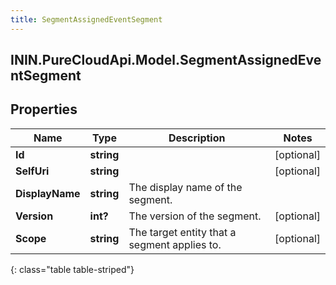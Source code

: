 ```yaml
---
title: SegmentAssignedEventSegment
---
```

## ININ.PureCloudApi.Model.SegmentAssignedEventSegment

## Properties

|Name | Type | Description | Notes|
|------------ | ------------- | ------------- | -------------|
| **Id** | **string** |  | [optional] |
| **SelfUri** | **string** |  | [optional] |
| **DisplayName** | **string** | The display name of the segment. | |
| **Version** | **int?** | The version of the segment. | [optional] |
| **Scope** | **string** | The target entity that a segment applies to. | [optional] |
{: class="table table-striped"}


